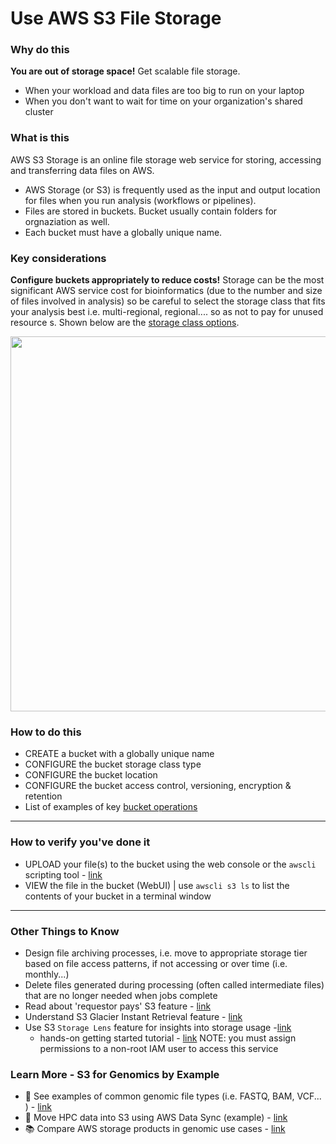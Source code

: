# Use AWS S3 File Storage

### Why do this

**You are out of storage space!** Get scalable file storage.  
 - When your workload and data files are too big to run on your laptop
 - When you don't want to wait for time on your organization's shared cluster

### What is this

 AWS S3 Storage is an online file storage web service for storing, accessing and transferring data files on AWS. 
 
  - AWS Storage (or S3) is frequently used as the input and output location for files when you run analysis (workflows or pipelines).
  - Files are stored in buckets. Bucket usually contain folders for orgnaziation as well. 
  - Each bucket must have a globally unique name.  

### Key considerations

**Configure buckets appropriately to reduce costs!**  Storage can be the most significant AWS service cost for bioinformatics (due to the number and size of files involved in analysis) so be careful to select the storage class that fits your analysis best i.e. multi-regional, regional.... so as not to pay for unused resource s. Shown below are the [storage class options](https://docs.aws.amazon.com/AmazonS3/latest/userguide/storage-class-intro.html).

<img src="https://github.com/lynnlangit/aws-for-bioinformatics/blob/main/2_Files_%26_Data-LYNN/images/s3-storage.png" width=600>

### How to do this
 - CREATE a bucket with a globally unique name
 - CONFIGURE the bucket storage class type 
 - CONFIGURE the bucket location 
 - CONFIGURE the bucket access control, versioning, encryption & retention
 - List of examples of key [bucket operations](https://www.thegeekstuff.com/2019/04/aws-s3-cli-examples/)
 -----

### How to verify you've done it
 - UPLOAD your file(s) to the bucket using the web console or the `awscli` scripting tool - [link](https://docs.aws.amazon.com/cli/latest/userguide/cli-services-s3-commands.html) 
 - VIEW the file in the bucket (WebUI) | use `awscli s3 ls` to list the contents of your bucket in a terminal window

----

### Other Things to Know
 - Design file archiving processes, i.e. move to appropriate storage tier based on file access patterns, if not accessing or over time (i.e. monthly...)
 - Delete files generated during processing (often called intermediate files) that are no longer needed when jobs complete
 - Read about 'requestor pays' S3 feature - [link](https://docs.aws.amazon.com/AmazonS3/latest/userguide/RequesterPaysBuckets.html)
 - Understand S3 Glacier Instant Retrieval feature - [link](https://aws.amazon.com/s3/storage-classes/glacier/instant-retrieval/)
 - Use S3 `Storage Lens` feature for insights into storage usage -[link](https://aws.amazon.com/s3/storage-analytics-insights) 
   - hands-on getting started tutorial - [link](https://aws.amazon.com/getting-started/hands-on/amazon-s3-storage-lens/) NOTE: you must assign permissions to a non-root IAM user to access this service

### Learn More - S3 for Genomics by Example
 - 📘 See examples of common genomic file types (i.e. FASTQ, BAM, VCF... ) - [link](https://github.com/lynnlangit/aws-for-bioinformatics/blob/main/7_REF_Info/2_FILE-TYPES.md)
 - 📘 Move HPC data into S3 using AWS Data Sync (example) - [link](https://aws.amazon.com/blogs/storage/how-to-move-and-store-your-genomics-sequencing-data-with-aws-datasync/)
 - 📚 Compare AWS storage products in genomic use cases - [link](https://github.com/lynnlangit/Hello-AWS-Data-Services/tree/master/1_storage/2_EFS-EBS-FSx)

